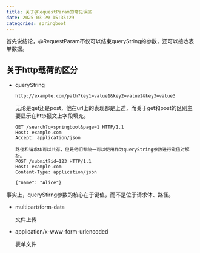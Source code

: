 ```yaml
---
title: 关于@RequestParam的常见误区
date: 2025-03-29 15:35:29
categories: springboot
---
```














首先说结论，@RequestParam不仅可以结束queryString的参数，还可以接收表单数据。







## 关于http载荷的区分



- queryString

  `http://example.com/path?key1=value1&key2=value2&key3=value3`

  无论是get还是post，他在url上的表现都是上述，而关于get和post的区别主要显示在http报文上字段填充。

  ```
  GET /search?q=springboot&page=1 HTTP/1.1
  Host: example.com
  Accept: application/json
  ```

  ```
  路径和请求体可以共存，但是他们都统一可以使用作为queryString参数进行键值对解析。
  POST /submit?id=123 HTTP/1.1
  Host: example.com
  Content-Type: application/json
  
  {"name": "Alice"}
  ```

  

事实上，queryStirng参数的核心在于键值，而不是位于请求体、路径。

- multipart/form-data

  文件上传

- application/x-www-form-urlencoded

  表单文件